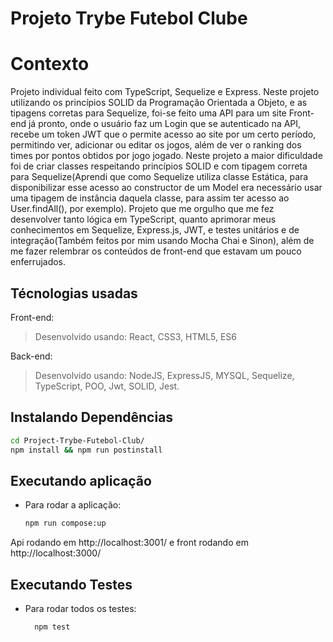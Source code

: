 # Projeto Trybe Futebol Clube

# Contexto
Projeto individual feito com TypeScript, Sequelize e Express. Neste projeto utilizando os princípios SOLID da Programação Orientada a Objeto, e as tipagens corretas para Sequelize, foi-se feito uma API para um site Front-end já pronto, onde o usuário faz um Login que se autenticado na API, recebe um token JWT que o permite acesso ao site por um certo período, permitindo ver, adicionar ou editar os jogos, além de ver o ranking dos times por pontos obtidos por jogo jogado. Neste projeto a maior dificuldade foi de criar classes respeitando princípios SOLID e com tipagem correta para Sequelize(Aprendi que como Sequelize utiliza classe Estática, para disponibilizar esse acesso ao constructor de um Model era necessário usar uma tipagem de instância daquela classe, para assim ter acesso ao User.findAll(), por exemplo). Projeto que me orgulho que me fez desenvolver tanto lógica em TypeScript, quanto aprimorar meus conhecimentos em Sequelize, Express.js, JWT, e testes unitários e de integração(Também feitos por mim usando Mocha Chai e Sinon), além de me fazer relembrar os conteúdos de front-end que estavam um pouco enferrujados.

## Técnologias usadas

Front-end:
> Desenvolvido usando: React, CSS3, HTML5, ES6

Back-end:
> Desenvolvido usando: NodeJS, ExpressJS, MYSQL, Sequelize, TypeScript, POO, Jwt, SOLID, Jest.


## Instalando Dependências

```bash
cd Project-Trybe-Futebol-Club/ 
npm install && npm run postinstall
``` 

## Executando aplicação

* Para rodar a aplicação:

  ```bash
  npm run compose:up
  ```

Api rodando em http://localhost:3001/ e front rodando em http://localhost:3000/

## Executando Testes

* Para rodar todos os testes:

  ```
    npm test
  ```
